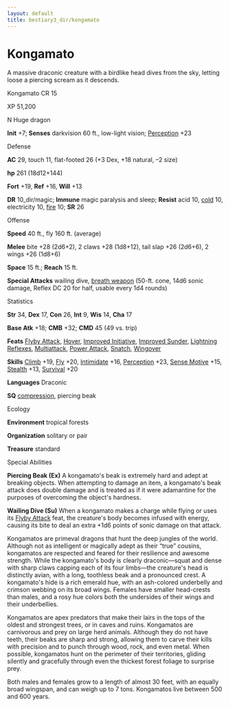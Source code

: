 ```yaml
---
layout: default
title: bestiary3_dir/kongamato
---
```

# Kongamato

A massive draconic creature with a birdlike head dives from the sky, letting loose a piercing scream as it descends.

Kongamato CR 15

XP 51,200

N Huge dragon

**Init** +7; **Senses** darkvision 60 ft., low-light vision; [Perception](../skills_dir/perception#_perception) +23

Defense

**AC** 29, touch 11, flat-footed 26 (+3 Dex, +18 natural, –2 size)

**hp** 261 (18d12+144)

**Fort** +19, **Ref** +16, **Will** +13

**DR** 10_dir/magic; **Immune** magic paralysis and sleep; **Resist** acid 10, [cold](../monsters_dir/creatureTypes#_cold-subtype) 10, electricity 10, [fire](../monsters_dir/creatureTypes#_fire-subtype) 10; **SR** 26

Offense

**Speed** 40 ft., fly 160 ft. (average)

**Melee** bite +28 (2d6+2), 2 claws +28 (1d8+12), tail slap +26 (2d6+6), 2 wings +26 (1d8+6)

**Space** 15 ft.; **Reach** 15 ft.

**Special Attacks** wailing dive, [breath weapon](../monsters_dir/universalMonsterRules#_breath-weapon) (50-ft. cone, 14d6 sonic damage, Reflex DC 20 for half, usable every 1d4 rounds)

Statistics

**Str** 34, **Dex** 17, **Con** 26, **Int** 9, **Wis** 14, **Cha** 17

**Base Atk** +18; **CMB** +32; **CMD** 45 (49 vs. trip)

**Feats** [Flyby Attack](../monsters_dir/monsterFeats#_flyby-attack), [Hover](../monsters_dir/monsterFeats#_hover), [Improved Initiative](../feats#_improved-initiative), [Improved Sunder](../feats#_improved-sunder), [Lightning Reflexes](../feats#_lightning-reflexes), [Multiattack](../monsters_dir/monsterFeats#_multiattack), [Power Attack](../feats#_power-attack), [Snatch](../monsters_dir/monsterFeats#_snatch), [Wingover](../monsters_dir/monsterFeats#_wingover)

**Skills** [Climb](../skills_dir/climb#_climb) +19, [Fly](../skills_dir/fly#_fly) +20, [Intimidate](../skills_dir/intimidate#_intimidate) +16, [Perception](../skills_dir/perception#_perception) +23, [Sense Motive](../skills_dir/senseMotive#_sense-motive) +15, [Stealth](../skills_dir/stealth#_stealth) +13, [Survival](../skills_dir/survival#_survival) +20

**Languages** Draconic

**SQ** [compression](../monsters_dir/universalMonsterRules#_compression), piercing beak

Ecology

**Environment** tropical forests

**Organization** solitary or pair

**Treasure** standard

Special Abilities

**Piercing Beak (Ex)** A kongamato's beak is extremely hard and adept at breaking objects. When attempting to damage an item, a kongamato's beak attack does double damage and is treated as if it were adamantine for the purposes of overcoming the object's hardness.

**Wailing Dive (Su)** When a kongamato makes a charge while flying or uses its [Flyby Attack](../monsters_dir/monsterFeats#_flyby-attack) feat, the creature's body becomes infused with energy, causing its bite to deal an extra +1d6 points of sonic damage on that attack.

Kongamatos are primeval dragons that hunt the deep jungles of the world. Although not as intelligent or magically adept as their “true” cousins, kongamatos are respected and feared for their resilience and awesome strength. While the kongamato's body is clearly draconic—squat and dense with sharp claws capping each of its four limbs—the creature's head is distinctly avian, with a long, toothless beak and a pronounced crest. A kongamato's hide is a rich emerald hue, with an ash-colored underbelly and crimson webbing on its broad wings. Females have smaller head-crests than males, and a rosy hue colors both the undersides of their wings and their underbellies.

Kongamatos are apex predators that make their lairs in the tops of the oldest and strongest trees, or in caves and ruins. Kongamatos are carnivorous and prey on large herd animals. Although they do not have teeth, their beaks are sharp and strong, allowing them to carve their kills with precision and to punch through wood, rock, and even metal. When possible, kongamatos hunt on the perimeter of their territories, gliding silently and gracefully through even the thickest forest foliage to surprise prey.

Both males and females grow to a length of almost 30 feet, with an equally broad wingspan, and can weigh up to 7 tons. Kongamatos live between 500 and 600 years.

